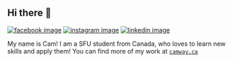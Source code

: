 ## Hi there 👋
[![facebook image](https://img.shields.io/badge/Facebook-1877F2?style=for-the-badge&logo=facebook&logoColor=white)](https://www.facebook.com/cameron.way.319/) [![instagram image](https://img.shields.io/badge/Instagram-E4405F?style=for-the-badge&logo=instagram&logoColor=white)](https://www.instagram.com/camwaay/) [![linkedin image](https://img.shields.io/badge/LinkedIn-0077B5?style=for-the-badge&logo=linkedin&logoColor=white)](https://www.linkedin.com/in/camway/) 

My name is Cam! I am a SFU student from Canada, who loves to learn new skills and apply them! You can find more of my work at [`camway.ca`](http://camway.ca)
